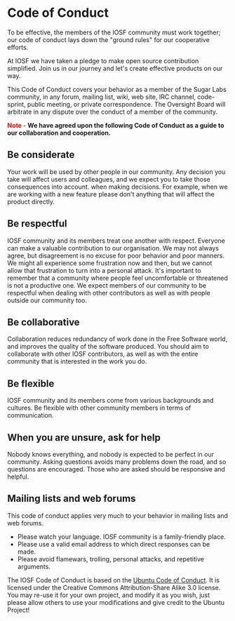 Code of Conduct
===============

To be effective, the members of the IOSF community must work
together; our code of conduct lays down the "ground rules" for our
cooperative efforts.

At IOSF we have taken a pledge to make open source contribution simplified. Join us in our journey and let's create effective products on our way.



This Code of Conduct covers your behavior as a member of the Sugar
Labs community, in any forum, mailing list, wiki, web site, IRC
channel, code-sprint, public meeting, or private correspondence. The
Oversight Board will arbitrate in any dispute over the conduct of a
member of the community.

<strong><font color="red">Note </font> </strong>- <strong>We have agreed upon the following Code of Conduct as
a guide to our collaboration and cooperation. </strong>

Be considerate
--------------

Your work will be used by other people in our community. Any decision you take will affect users and colleagues, and we expect you to take those consequences into account.
when making decisions. For example, when we are working with a new feature please don't anything that will affect the product directly. 


Be respectful
-------------

IOSF community and its members treat one another with
respect. Everyone can make a valuable contribution to our organisation. We may
not always agree, but disagreement is no excuse for poor behavior and
poor manners. We might all experience some frustration now and then,
but we cannot allow that frustration to turn into a personal
attack. It's important to remember that a community where people feel
uncomfortable or threatened is not a productive one. We expect members
of our community to be respectful when dealing with other
contributors as well as with people outside our community too.

Be collaborative
----------------

Collaboration reduces redundancy of work done in the Free
Software world, and improves the quality of the software produced. You
should aim to collaborate with other IOSF contributors, as well as
with the entire community that is interested in the work you
do. 

Be flexible
-----------

IOSF community and its members come from various backgrounds
and cultures. Be flexible with other community members in terms of communication.


When you are unsure, ask for help
---------------------------------

Nobody knows everything, and nobody is expected to be perfect in our community. Asking questions avoids many problems down the road,
and so questions are encouraged. Those who are asked should be
responsive and helpful. 

Mailing lists and web forums
----------------------------

This code of conduct applies very much to your behavior in mailing
lists and web forums.

* Please watch your language.  IOSF community is a family-friendly place.
* Please use a valid email address to which direct responses can be made.
* Please avoid flamewars, trolling, personal attacks, and repetitive arguments.

The IOSF Code of Conduct is based on the [Ubuntu Code of
Conduct](http://www.ubuntu.com/community/conduct). It is licensed
under the Creative Commons Attribution-Share Alike 3.0 license. You
may re-use it for your own project, and modify it as you wish, just
please allow others to use your modifications and give credit to the
Ubuntu Project!
